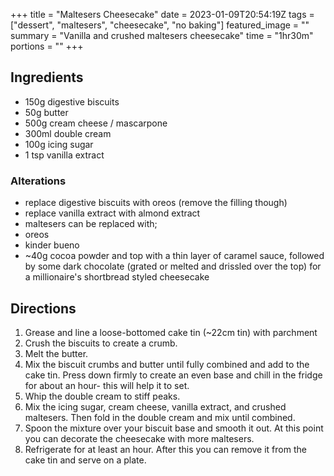 +++
title = "Maltesers Cheesecake"
date = 2023-01-09T20:54:19Z
tags = ["dessert", "maltesers", "cheesecake", "no baking"]
featured_image = ""
summary = "Vanilla and crushed maltesers cheesecake"
time = "1hr30m"
portions = ""
+++

## Ingredients
- 150g digestive biscuits
- 50g butter 
- 500g cream cheese / mascarpone
- 300ml double cream
- 100g icing sugar
- 1 tsp vanilla extract

### Alterations
- replace digestive biscuits with oreos (remove the filling though)
- replace vanilla extract with almond extract
- maltesers can be replaced with;
- oreos
- kinder bueno 
- ~40g cocoa powder and top with a thin layer of caramel sauce, followed by some dark chocolate (grated or melted and drissled over the top) for a millionaire's shortbread styled cheesecake

## Directions
1. Grease and line a loose-bottomed cake tin (~22cm tin) with parchment 
2. Crush the biscuits to create a crumb.
3. Melt the butter.
4. Mix the biscuit crumbs and butter until fully combined and add to the cake tin. Press down firmly to create an even base and chill in the fridge for about an hour- this will help it to set.
5. Whip the double cream to stiff peaks.
6. Mix the icing sugar, cream cheese, vanilla extract, and crushed maltesers. Then fold in the double cream and mix until combined.
7. Spoon the mixture over your biscuit base and smooth it out. At this point you can decorate the cheesecake with more maltesers.
8. Refrigerate for at least an hour. After this you can remove it from the cake tin and serve on a plate. 